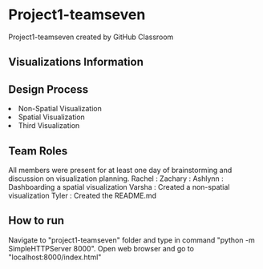 # Project1-teamseven
Project1-teamseven created by GitHub Classroom

<h2> Visualizations Information </h2>



<h2> Design Process </h2>
<li> Non-Spatial Visualization </li>


<li> Spatial Visualization </li>


<li> Third Visualization </li>


<h2> Team Roles </h2>
All members were present for at least one day of brainstorming and discussion on visualization planning.
Rachel : 
Zachary : 
Ashlynn : Dashboarding a spatial visualization
Varsha : Created a non-spatial visualization
Tyler :  Created the README.md


<h2> How to run </h2>
Navigate to "project1-teamseven" folder and type in command "python -m SimpleHTTPServer 8000". Open web browser and go to "localhost:8000/index.html"
